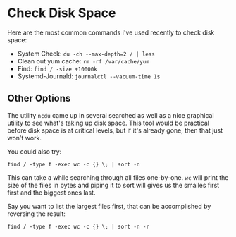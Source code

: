 # Check Disk Space 
Here are the most common commands I've used recently to check disk space: 
- System Check: `du -ch --max-depth=2 / | less` 
- Clean out yum cache: `rm -rf /var/cache/yum` 
- Find: `find / -size +10000k` 
- Systemd-Journald: `journalctl --vacuum-time 1s` 


## Other Options 
The utility `ncdu` came up in several searched as well as a nice graphical utility to see what's taking up disk space. This tool would be practical before disk space is at critical levels, but if it's already gone, then that just won't work. 

You could also try: 

`find / -type f -exec wc -c {} \; | sort -n`

This can take a while searching through all files one-by-one. `wc` will print the size of the files in bytes and piping it to sort will gives us the smalles first first and the biggest ones last. 

Say you want to list the largest files first, that can be accomplished by reversing the result: 

`find / -type f -exec wc -c {} \; | sort -n -r`